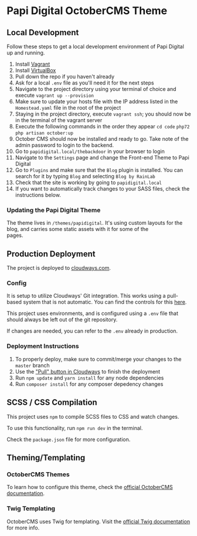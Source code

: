 # Papi Digital OctoberCMS Theme

## Local Development
Follow these steps to get a local development environment of Papi Digital
up and running.

1. Install [Vagrant](https://www.vagrantup.com/)
2. Install [VirtualBox](https://www.virtualbox.org/)
3. Pull down the repo if you haven't already
4. Ask for a local `.env` file as you'll need it for the next steps
5. Navigate to the project directory using your terminal of choice and execute `vagrant up --provision`
6. Make sure to update your hosts file with the IP address listed in the `Homestead.yaml` file in the root of the project
7. Staying in the project directory, execute `vagrant ssh`; you should now be in the terminal of the vagrant server
8. Execute the following commands in the order they appear
   `cd code`
   `php72`
   `php artisan october:up`
9. October CMS should now be installed and ready to go. Take note of the admin password to login to the backend.
10. Go to `papidigital.local/thebackdoor` in your browser to login
11. Navigate to the `Settings` page and change the Front-end Theme to Papi Digital
12. Go to `Plugins` and make sure that the `Blog` plugin is installed. You can search for it by typing `Blog` and selecting `Blog by RainLab`
13. Check that the site is working by going to `papidigital.local`
14. If you want to automatically track changes to your SASS files, check the instructions below.

### Updating the Papi Digital Theme
The theme lives in `/themes/papidigital`. It's using custom layouts
for the blog, and carries some static assets with it for some of the  
pages.

## Production Deployment
The project is deployed to [cloudways.com](https://cloudways.com).

### Config
It is setup to utilize Cloudways' Git integration. This works using a
pull-based system that is not automatic. You can find the controls for
this [here](https://platform.cloudways.com/apps/1630163/deployment).

This project uses environments, and is configured using a `.env` file
that should always be left out of the git repository.

If changes are needed, you can refer to the `.env` already in production.

### Deployment Instructions
1. To properly deploy, make sure to commit/merge your changes to the
`master` branch
2. Use the ["Pull" button in Cloudways](https://platform.cloudways.com/apps/1630163/deployment)
to finish the deployment
3. Run `npm update` and `yarn install` for any node dependencies
4. Run `composer install` for any composer depedency changes

## SCSS / CSS Compilation
This project uses `npm` to compile SCSS files to CSS and watch changes.

To use this functionality, run `npm run dev` in the terminal.

Check the `package.json` file for more configuration.

## Theming/Templating

### OctoberCMS Themes
To learn how to configure this theme, check the [official OctoberCMS documentation](https://octobercms.com/docs/themes/development#customization).

### Twig Templating
OctoberCMS uses Twig for templating. Visit the [official Twig documentation](https://twig.symfony.com/doc/3.x/templates.html) for more info.

